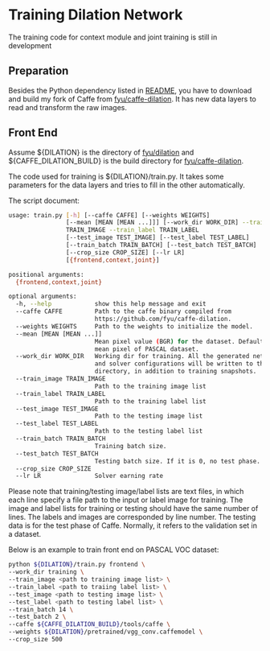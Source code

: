 # Training Dilation Network

The training code for context module and joint training is still in development


## Preparation

Besides the Python dependency listed in [README](https://github.com/fyu/dilation#python), you have to download and build my fork of Caffe from [fyu/caffe-dilation](https://github.com/fyu/caffe-dilation). It has new data layers to read and transform the raw images.


## Front End

Assume ${DILATION} is the directory of [fyu/dilation](https://github.com/fyu/dilation) and ${CAFFE_DILATION_BUILD} is the build directory for [fyu/caffe-dilation](https://github.com/fyu/caffe-dilation).

The code used for training is ${DILATION}/train.py. It takes some parameters for the data layers and tries to fill in the other automatically.

The script document:

```bash
usage: train.py [-h] [--caffe CAFFE] [--weights WEIGHTS]
                [--mean [MEAN [MEAN ...]]] [--work_dir WORK_DIR] --train_image
                TRAIN_IMAGE --train_label TRAIN_LABEL
                [--test_image TEST_IMAGE] [--test_label TEST_LABEL]
                [--train_batch TRAIN_BATCH] [--test_batch TEST_BATCH]
                [--crop_size CROP_SIZE] [--lr LR]
                [{frontend,context,joint}]

positional arguments:
  {frontend,context,joint}

optional arguments:
  -h, --help            show this help message and exit
  --caffe CAFFE         Path to the caffe binary compiled from
                        https://github.com/fyu/caffe-dilation.
  --weights WEIGHTS     Path to the weights to initialize the model.
  --mean [MEAN [MEAN ...]]
                        Mean pixel value (BGR) for the dataset. Default is the
                        mean pixel of PASCAL dataset.
  --work_dir WORK_DIR   Working dir for training. All the generated network
                        and solver configurations will be written to this
                        directory, in addition to training snapshots.
  --train_image TRAIN_IMAGE
                        Path to the training image list
  --train_label TRAIN_LABEL
                        Path to the training label list
  --test_image TEST_IMAGE
                        Path to the testing image list
  --test_label TEST_LABEL
                        Path to the testing label list
  --train_batch TRAIN_BATCH
                        Training batch size.
  --test_batch TEST_BATCH
                        Testing batch size. If it is 0, no test phase.
  --crop_size CROP_SIZE
  --lr LR               Solver earning rate
```

Please note that training/testing image/label lists are text files, in which each line specify a file path to the input or label image for training. The image and label lists for training or testing should have the same number of lines. The labels and images are corresponded by line number. The testing data is for the test phase of Caffe. Normally, it refers to the validation set in a dataset.

Below is an example to train front end on PASCAL VOC dataset:

```bash
python ${DILATION}/train.py frontend \
--work_dir training \
--train_image <path to training image list> \
--train_label <path to traiing label list> \
--test_image <path to testing image list> \
--test_label <path to testing label list> \
--train_batch 14 \
--test_batch 2 \
--caffe ${CAFFE_DILATION_BUILD}/tools/caffe \
--weights ${DILATION}/pretrained/vgg_conv.caffemodel \
--crop_size 500
```
